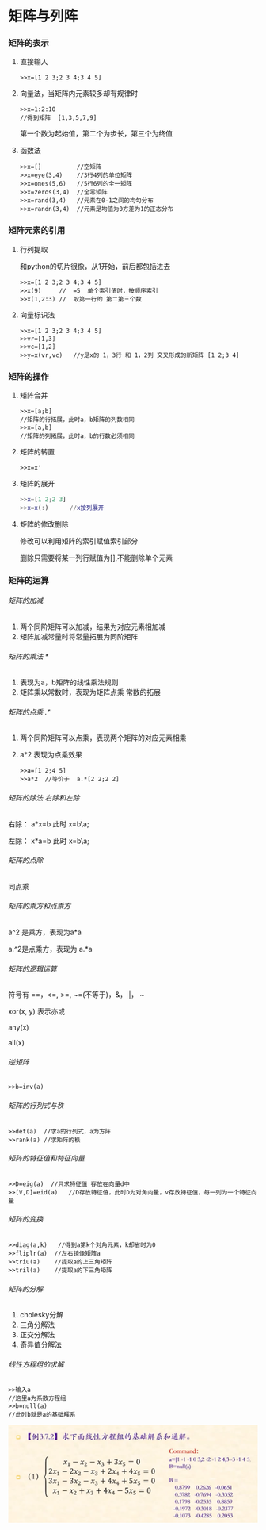 # 矩阵与列阵

### 矩阵的表示

1. 直接输入

   ```
   >>x=[1 2 3;2 3 4;3 4 5]
   ```

2. 向量法，当矩阵内元素较多却有规律时

   ```
   >>x=1:2:10
   //得到矩阵  [1,3,5,7,9]
   ```

   第一个数为起始值，第二个为步长，第三个为终值

3. 函数法

   ```
   >>x=[]          //空矩阵
   >>x=eye(3,4)    //3行4列的单位矩阵
   >>x=ones(5,6)   //5行6列的全一矩阵
   >>x=zeros(3,4)  //全零矩阵
   >>x=rand(3,4)   //元素在0-1之间的均匀分布
   >>x=randn(3,4)  //元素是均值为0方差为1的正态分布
   ```

### 矩阵元素的引用

1. 行列提取

   和python的切片很像，从1开始，前后都包括进去

   ```
   >>x=[1 2 3;2 3 4;3 4 5]
   >>x(9)     //  =5  单个索引值时，按顺序索引
   >>x(1,2:3) //  取第一行的 第二第三个数
   ```

2. 向量标识法

   ```
   >>x=[1 2 3;2 3 4;3 4 5]
   >>vr=[1,3]
   >>vc=[1,2]
   >>y=x(vr,vc)   //y是x的 1，3行 和 1，2列 交叉形成的新矩阵 [1 2;3 4]
   ```

### 矩阵的操作

1. 矩阵合并

   ```
   >>x=[a;b]
   //矩阵的行拓展，此时a，b矩阵的列数相同
   >>x=[a,b]
   //矩阵的列拓展，此时a，b的行数必须相同
   ```

2. 矩阵的转置

   ```mat
   >>x=x'
   ```

3. 矩阵的展开

   ```matlab
   >>x=[1 2;2 3]
   >>x=x(:)      //x按列展开
   ```

4. 矩阵的修改删除

   修改可以利用矩阵的索引赋值索引部分

   删除只需要将某一列行赋值为[],不能删除单个元素

 ### 矩阵的运算  

###### 矩阵的加减

1. 两个同阶矩阵可以加减，结果为对应元素相加减
2. 矩阵加减常量时将常量拓展为同阶矩阵

###### 矩阵的乘法  *

1. 表现为a，b矩阵的线性乘法规则
2. 矩阵乘以常数时，表现为矩阵点乘 常数的拓展

###### 矩阵的点乘  .*

1. 两个同阶矩阵可以点乘，表现两个矩阵的对应元素相乘

2. a*2  表现为点乘效果

   ```
   >>a=[1 2;4 5]
   >>a*2  //等价于  a.*[2 2;2 2]
   ```

###### 矩阵的除法 右除和左除

右除：  a*x=b  此时  x=b\a;

左除：  x*a=b 此时   x=b\a;

###### 矩阵的点除

同点乘

###### 矩阵的乘方和点乘方

a^2 是乘方，表现为a*a

a.^2是点乘方，表现为 a.*a

###### 矩阵的逻辑运算

符号有 ==，<=, >=, ~=(不等于)，&， |， ~

xor(x, y) 表示亦或

any(x)

all(x)

###### 逆矩阵

```
>>b=inv(a)
```

###### 矩阵的行列式与秩

```
>>det(a)  //求a的行列式，a为方阵
>>rank(a) //求矩阵的秩
```

###### 矩阵的特征值和特征向量

```   
>>D=eig(a)  //只求特征值 存放在向量d中
>>[V,D]=eid(a)   //D存放特征值，此时D为对角向量，v存放特征值，每一列为一个特征向量
```

###### 矩阵的变换

```
>>diag(a,k)   //得到a第k个对角元素，k却省时为0
>>fliplr(a)  //左右镜像矩阵a
>>triu(a)    //提取a的上三角矩阵
>>tril(a)    //提取a的下三角矩阵
```

###### 矩阵的分解

1. cholesky分解
2. 三角分解法
3. 正交分解法
4. 奇异值分解法

###### 线性方程组的求解

```
>>输入a
//这里a为系数方程组
>>b=null(a) 
//此时b就是a的基础解系
```

<img src="./矩阵与列阵.assets/image-20200825222233115.png"  />  